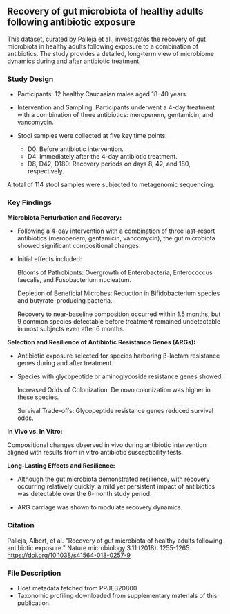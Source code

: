 ## Recovery of gut microbiota of healthy adults following antibiotic exposure

This dataset, curated by Palleja et al., investigates the recovery of gut microbiota in healthy adults following exposure to a combination of antibiotics. The study provides a detailed, long-term view of microbiome dynamics during and after antibiotic treatment.

### Study Design

* Participants: 12 healthy Caucasian males aged 18–40 years.

* Intervention and Sampling: Participants underwent a 4-day treatment with a combination of three antibiotics: meropenem, gentamicin, and vancomycin.

* Stool samples were collected at five key time points:
    - D0: Before antibiotic intervention.
    - D4: Immediately after the 4-day antibiotic treatment.
    - D8, D42, D180: Recovery periods on days 8, 42, and 180, respectively.

A total of 114 stool samples were subjected to metagenomic sequencing.


### Key Findings

**Microbiota Perturbation and Recovery:**

* Following a 4-day intervention with a combination of three last-resort antibiotics (meropenem, gentamicin, vancomycin), the gut microbiota showed significant compositional changes.

* Initial effects included:

    Blooms of Pathobionts: Overgrowth of Enterobacteria, Enterococcus faecalis, and Fusobacterium nucleatum.

    Depletion of Beneficial Microbes: Reduction in Bifidobacterium species and butyrate-producing bacteria.

    Recovery to near-baseline composition occurred within 1.5 months, but 9 common species detectable before treatment remained undetectable in most subjects even after 6 months.

**Selection and Resilience of Antibiotic Resistance Genes (ARGs):**

* Antibiotic exposure selected for species harboring β-lactam resistance genes during and after treatment.

* Species with glycopeptide or aminoglycoside resistance genes showed:

    Increased Odds of Colonization: De novo colonization was higher in these species.

    Survival Trade-offs: Glycopeptide resistance genes reduced survival odds.

**In Vivo vs. In Vitro:**

Compositional changes observed in vivo during antibiotic intervention aligned with results from in vitro antibiotic susceptibility tests.

**Long-Lasting Effects and Resilience:**

* Although the gut microbiota demonstrated resilience, with recovery occurring relatively quickly, a mild yet persistent impact of antibiotics was detectable over the 6-month study period.

* ARG carriage was shown to modulate recovery dynamics.

### Citation

Palleja, Albert, et al. "Recovery of gut microbiota of healthy adults following antibiotic exposure." Nature microbiology 3.11 (2018): 1255-1265. https://doi.org/10.1038/s41564-018-0257-9

### File Description

* Host metadata fetched from PRJEB20800
* Taxonomic profiling downloaded from supplementary materials of this publication.